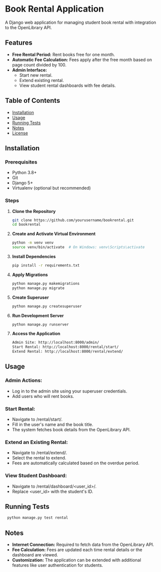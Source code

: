 # Book Rental Application

A Django web application for managing student book rental with integration to the OpenLibrary API.

## Features

- **Free Rental Period:** Rent books free for one month.
- **Automatic Fee Calculation:** Fees apply after the free month based on page count divided by 100.
- **Admin Interface:**
  - Start new rental.
  - Extend existing rental.
  - View student rental dashboards with fee details.

## Table of Contents

- [Installation](#installation)
- [Usage](#usage)
- [Running Tests](#running-tests)
- [Notes](#notes)
- [License](#license)

## Installation

### Prerequisites

- Python 3.8+
- Git
- Django 5+
- Virtualenv (optional but recommended)

### Steps

1. **Clone the Repository**

   ```bash
   git clone https://github.com/yourusername/bookrental.git
   cd bookrental

2. **Create and Activate Virtual Environment**

   ```bash
   python -m venv venv
   source venv/bin/activate  # On Windows: venv\Scripts\activate
   ```

3. **Install Dependencies**

   ```bash
   pip install -r requirements.txt

4. **Apply Migrations**

   ```bash
   python manage.py makemigrations
   python manage.py migrate
   ```

5. **Create Superuser**

   ```bash
   python manage.py createsuperuser
   ```

6. **Run Development Server**

   ```bash
   python manage.py runserver
   ```

7. **Access the Application**

   ```bash
   Admin Site: http://localhost:8000/admin/
   Start Rental: http://localhost:8000/rental/start/
   Extend Rental: http://localhost:8000/rental/extend/
   ```

## Usage

### Admin Actions:

- Log in to the admin site using your superuser credentials.
- Add users who will rent books.

### Start Rental:

- Navigate to /rental/start/.
- Fill in the user's name and the book title.
- The system fetches book details from the OpenLibrary API.

### Extend an Existing Rental:

- Navigate to /rental/extend/.
- Select the rental to extend.
- Fees are automatically calculated based on the overdue period.

### View Student Dashboard:

- Navigate to /rental/dashboard/<user_id>/.
- Replace <user_id> with the student's ID.

## Running Tests

   ```bash
    python manage.py test rental
   ```

## Notes

- **Internet Connection:** Required to fetch data from the OpenLibrary API.
- **Fee Calculation:** Fees are updated each time rental details or the dashboard are viewed.
- **Customization:** The application can be extended with additional features like user authentication for students.

